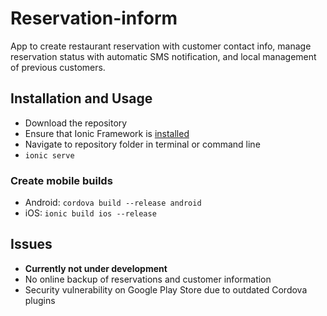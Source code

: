 # Reservation-inform
App to create restaurant reservation with customer contact info, manage reservation status with automatic SMS notification, and local management of previous customers.

## Installation and Usage
- Download the repository
- Ensure that Ionic Framework is [installed](https://ionicframework.com/getting-started)
- Navigate to repository folder in terminal or command line
- `ionic serve`
### Create mobile builds
- Android: `cordova build --release android`
- iOS: `ionic build ios --release`

## Issues
- **Currently not under development**
- No online backup of reservations and customer information
- Security vulnerability on Google Play Store due to outdated Cordova plugins
